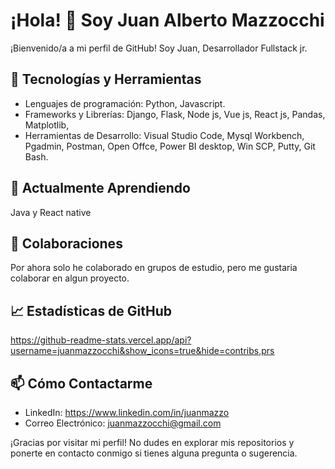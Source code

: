  # ¡Hola! 👋 Soy Juan Alberto Mazzocchi  

¡Bienvenido/a a mi perfil de GitHub! Soy Juan, Desarrollador Fullstack jr.

## 🔧 Tecnologías y Herramientas

- Lenguajes de programación: Python, Javascript.
- Frameworks y Librerías: Django, Flask, Node js, Vue js, React js, Pandas, Matplotlib, 
- Herramientas de Desarrollo: Visual Studio Code, Mysql Workbench, Pgadmin, Postman, Open Offce, Power BI desktop, Win SCP, Putty, Git Bash.

## 🌱 Actualmente Aprendiendo

Java y React native

## 👯 Colaboraciones

Por ahora solo he colaborado en grupos de estudio, pero me gustaria colaborar en algun proyecto.

## 📈 Estadísticas de GitHub

https://github-readme-stats.vercel.app/api?username=juanmazzocchi&show_icons=true&hide=contribs,prs

## 📫 Cómo Contactarme

- LinkedIn: https://www.linkedin.com/in/juanmazzo
- Correo Electrónico: juanmazzocchi@gmail.com

 

¡Gracias por visitar mi perfil! No dudes en explorar mis repositorios y ponerte en contacto conmigo si tienes alguna pregunta o sugerencia.
